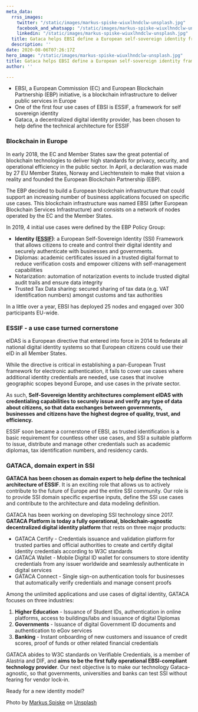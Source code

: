 ```yaml
---
meta_data:
  rrss_images:
    twitter: "/static/images/markus-spiske-wiuxlhndclw-unsplash.jpg"
    facebook_and_whatsapp: "/static/images/markus-spiske-wiuxlhndclw-unsplash.jpg"
    linkedin: "/static/images/markus-spiske-wiuxlhndclw-unsplash.jpg"
  title: Gataca helps EBSI define a European self-sovereign identity framework
  description: ''
date: 2020-08-06T07:26:17Z
hero_image: "/static/images/markus-spiske-wiuxlhndclw-unsplash.jpg"
title: Gataca helps EBSI define a European self-sovereign identity framework
author: ''

---
```

* EBSI, a European Commission (EC) and European Blockchain Partnership (EBP) initiative, is a blockchain infrastructure to deliver public services in Europe
* One of the first four use cases of EBSI is ESSIF, a framework for self sovereign identity
* Gataca, a decentralized digital identity provider, has been chosen to help define the technical architecture for ESSIF

### Blockchain in Europe

In early 2018, the EC and Member States saw the great potential of blockchain technologies to deliver high standards for privacy, security, and operational efficiency in the public sector. In April, a declaration was made by 27 EU Member States, Norway and Liechtenstein to make that vision a reality and founded the European Blockchain Partnership (EBP).

The EBP decided to build a European blockchain infrastructure that could support an increasing number of business applications focused on specific use cases. This blockchain infrastructure was named EBSI (after European Blockchain Services Infrastructure) and consists on a network of nodes operated by the EC and the Member States.

In 2019, 4 initial use cases were defined by the EBP Policy Group:

* **Identity (**[**ESSIF**](https://ec.europa.eu/cefdigital/wiki/display/CEFDIGITALEBSI/ESSIF+Orientation+Vision+Text)**)**: a European Self-Sovereign Identity (SSI) Framework that allows citizens to create and control their digital identity and securely authenticate with businesses and governments.
* Diplomas: academic certificates issued in a trusted digital format to reduce verification costs and empower citizens with self-management capabilities
* Notarization: automation of notarization events to include trusted digital audit trails and ensure data integrity
* Trusted Tax Data sharing: secured sharing of tax data (e.g. VAT identification numbers) amongst customs and tax authorities

In a little over a year, EBSI has deployed 25 nodes and engaged over 300 participants EU-wide.

### ESSIF - a use case turned cornerstone

eIDAS is a European directive that entered into force in 2014 to federate all national digital identity systems so that European citizens could use their eID in all Member States.

While the directive is critical in establishing a pan-European Trust framework for electronic authentication, it fails to cover use cases where additional identity credentials are needed, use cases that involve geographic scopes beyond Europe, and use cases in the private sector.

As such, **Self-Sovereign Identity architectures complement eIDAS with credentialing capabilities to securely issue and verify any type of data about citizens, so that data exchanges between governments, businesses and citizens have the highest degree of quality, trust, and efficiency.**

ESSIF soon became a cornerstone of EBSI, as trusted identification is a basic requirement for countless other use cases, and SSI a suitable platform to issue, distribute and manage other credentials such as academic diplomas, tax identification numbers, and residency cards.

### GATACA, domain expert in SSI

**GATACA has been chosen as domain expert to help define the technical architecture of ESSIF**. It is an exciting role that allows us to actively contribute to the future of Europe and the entire SSI community. Our role is to provide SSI domain specific expertise inputs, define the SSI use cases and contribute to the architecture and data modeling definition.

GATACA has been working on developing SSI technology since 2017. **GATACA Platform is today a fully operational, blockchain-agnostic decentralized digital identity platform** that rests on three major products:

* GATACA Certify - Credentials issuance and validation platform for trusted parties and official authorities to create and certify digital identity credentials according to W3C standards
* GATACA Wallet - Mobile Digital ID wallet for consumers to store identity credentials from any issuer worldwide and seamlessly authenticate in digital services
* GATACA Connect - Single sign-on authentication tools for businesses that automatically verify credentials and manage consent proofs

Among the unlimited applications and use cases of digital identity, GATACA focuses on three industries:

1. **Higher Education** - Issuance of Student IDs, authentication in online platforms, access to buildings/labs and issuance of digital Diplomas
2. **Governments** - Issuance of digital Government ID documents and authentication to eGov services
3. **Banking** - Instant onboarding of new customers and issuance of credit scores, proof of funds or other related financial credentials

GATACA abides to W3C standards on Verifiable Credentials, is a member of Alastria and DIF, and **aims to be the first fully operational EBSI-compliant technology provider**. Our next objective is to make our technology Gataca-agnostic, so that governments, universities and banks can test SSI without fearing for vendor lock-in.

Ready for a new identity model?

Photo by [Markus Spiske](https://unsplash.com/@markusspiske?utm_source=unsplash&utm_medium=referral&utm_content=creditCopyText) on [Unsplash](https://unsplash.com/s/photos/european-union?utm_source=unsplash&utm_medium=referral&utm_content=creditCopyText)